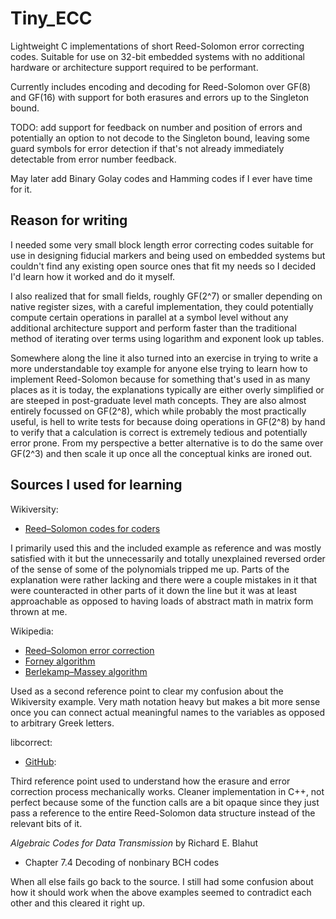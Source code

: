 # Tiny_ECC
Lightweight C implementations of short Reed-Solomon error correcting codes. Suitable for use on 32-bit embedded systems with no additional hardware or architecture support required to be performant.

Currently includes encoding and decoding for Reed-Solomon over GF(8) and GF(16) with support for both erasures and errors up to the Singleton bound.

TODO: add support for feedback on number and position of errors and potentially an option to not decode to the Singleton bound, leaving some guard symbols for error detection if that's not already immediately detectable from error number feedback.

May later add Binary Golay codes and Hamming codes if I ever have time for it.

## Reason for writing
I needed some very small block length error correcting codes suitable for use in designing fiducial markers and being used on embedded systems but couldn't find any existing open source ones that fit my needs so I decided I'd learn how it worked and do it myself.

I also realized that for small fields, roughly GF(2^7) or smaller depending on native register sizes, with a careful implementation, they could potentially compute certain operations in parallel at a symbol level without any additional architecture support and perform faster than the traditional method of iterating over terms using logarithm and exponent look up tables.

Somewhere along the line it also turned into an exercise in trying to write a more understandable toy example for anyone else trying to learn how to implement Reed-Solomon because for something that's used in as many places as it is today, the explanations typically are either overly simplified or are steeped in post-graduate level math concepts. They are also almost entirely focussed on GF(2^8), which while probably the most practically useful, is hell to write tests for because doing operations in GF(2^8) by hand to verify that a calculation is correct is extremely tedious and potentially error prone. From my perspective a better alternative is to do the same over GF(2^3) and then scale it up once all the conceptual kinks are ironed out.

## Sources I used for learning
Wikiversity:
+ [Reed–Solomon codes for coders](https://en.wikiversity.org/wiki/Reed%E2%80%93Solomon_codes_for_coders)

I primarily used this and the included example as reference and was mostly satisfied with it but the unnecessarily and totally unexplained reversed order of the sense of some of the polynomials tripped me up. Parts of the explanation were rather lacking and there were a couple mistakes in it that were counteracted in other parts of it down the line but it was at least approachable as opposed to having loads of abstract math in matrix form thrown at me.

Wikipedia:
+ [Reed–Solomon error correction](https://en.wikipedia.org/wiki/Reed%E2%80%93Solomon_error_correction)
+ [Forney algorithm](https://en.wikipedia.org/wiki/Forney_algorithm)
+ [Berlekamp–Massey algorithm](https://en.wikipedia.org/wiki/Berlekamp%E2%80%93Massey_algorithm)

Used as a second reference point to clear my confusion about the Wikiversity example. Very math notation heavy but makes a bit more sense once you can connect actual meaningful names to the variables as opposed to arbitrary Greek letters.

libcorrect:
+ [GitHub](https://github.com/quiet/libcorrect):

Third reference point used to understand how the erasure and error correction process mechanically works. Cleaner implementation in C++, not perfect because some of the function calls are a bit opaque since they just pass a reference to the entire Reed-Solomon data structure instead of the relevant bits of it.

_Algebraic Codes for Data Transmission_ by Richard E. Blahut
+ Chapter 7.4 Decoding of nonbinary BCH codes

When all else fails go back to the source. I still had some confusion about how it should work when the above examples seemed to contradict each other and this cleared it right up.

